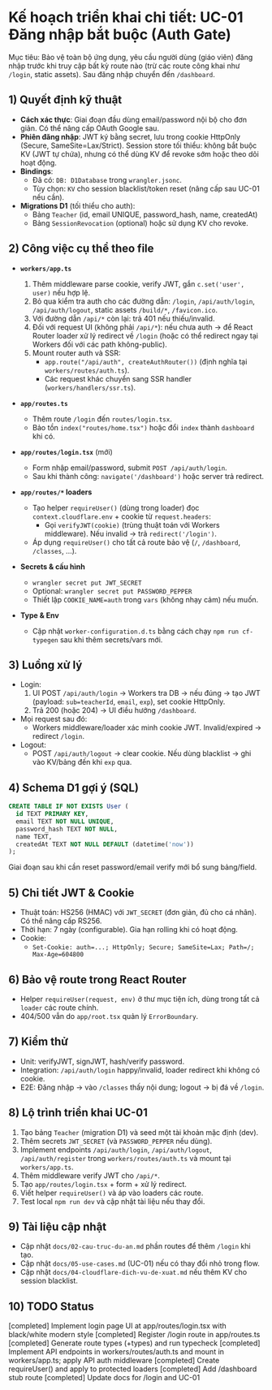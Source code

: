 # Kế hoạch triển khai chi tiết: UC-01 Đăng nhập bắt buộc (Auth Gate)

Mục tiêu: Bảo vệ toàn bộ ứng dụng, yêu cầu người dùng (giáo viên) đăng nhập trước khi truy cập bất kỳ route nào (trừ các route công khai như `/login`, static assets). Sau đăng nhập chuyển đến `/dashboard`.

## 1) Quyết định kỹ thuật

- __Cách xác thực__: Giai đoạn đầu dùng email/password nội bộ cho đơn giản. Có thể nâng cấp OAuth Google sau.
- __Phiên đăng nhập__: JWT ký bằng secret, lưu trong cookie HttpOnly (Secure, SameSite=Lax/Strict). Session store tối thiểu: không bắt buộc KV (JWT tự chứa), nhưng có thể dùng KV để revoke sớm hoặc theo dõi hoạt động.
- __Bindings__:
  - Đã có: `DB: D1Database` trong `wrangler.jsonc`.
  - Tùy chọn: `KV` cho session blacklist/token reset (nâng cấp sau UC-01 nếu cần).
- __Migrations D1__ (tối thiểu cho auth):
  - Bảng `Teacher` (id, email UNIQUE, password_hash, name, createdAt)
  - Bảng `SessionRevocation` (optional) hoặc sử dụng KV cho revoke.

## 2) Công việc cụ thể theo file

- __`workers/app.ts`__
  1) Thêm middleware parse cookie, verify JWT, gắn `c.set('user', user)` nếu hợp lệ.
  2) Bỏ qua kiểm tra auth cho các đường dẫn: `/login`, `/api/auth/login`, `/api/auth/logout`, static assets `/build/*`, `/favicon.ico`.
  3) Với đường dẫn `/api/*` còn lại: trả 401 nếu thiếu/invalid.
  4) Đối với request UI (không phải `/api/*`): nếu chưa auth -> để React Router loader xử lý redirect về `/login` (hoặc có thể redirect ngay tại Workers đối với các path không-public).
  5) Mount router auth và SSR:
     - `app.route("/api/auth", createAuthRouter())` (định nghĩa tại `workers/routes/auth.ts`).
     - Các request khác chuyển sang SSR handler (`workers/handlers/ssr.ts`).

- __`app/routes.ts`__
  - Thêm route `/login` đến `routes/login.tsx`.
  - Bảo tồn `index("routes/home.tsx")` hoặc đổi `index` thành `dashboard` khi có.

- __`app/routes/login.tsx`__ (mới)
  - Form nhập email/password, submit `POST /api/auth/login`.
  - Sau khi thành công: `navigate('/dashboard')` hoặc server trả redirect.

- __`app/routes/*` loaders__
  - Tạo helper `requireUser()` (dùng trong loader) đọc `context.cloudflare.env` + cookie từ `request.headers`:
    - Gọi `verifyJWT(cookie)` (trùng thuật toán với Workers middleware). Nếu invalid -> trả `redirect('/login')`.
  - Áp dụng `requireUser()` cho tất cả route bảo vệ (`/`, `/dashboard`, `/classes`, ...).

- __Secrets & cấu hình__
  - `wrangler secret put JWT_SECRET`
  - Optional: `wrangler secret put PASSWORD_PEPPER`
  - Thiết lập `COOKIE_NAME=auth` trong `vars` (không nhạy cảm) nếu muốn.

- __Type & Env__
  - Cập nhật `worker-configuration.d.ts` bằng cách chạy `npm run cf-typegen` sau khi thêm secrets/vars mới.

## 3) Luồng xử lý

- Login:
  1) UI POST `/api/auth/login` -> Workers tra DB -> nếu đúng -> tạo JWT (payload: `sub=teacherId`, `email`, `exp`), set cookie HttpOnly.
  2) Trả 200 (hoặc 204) -> UI điều hướng `/dashboard`.
- Mọi request sau đó:
  - Workers middleware/loader xác minh cookie JWT. Invalid/expired -> redirect `/login`.
- Logout:
  - POST `/api/auth/logout` -> clear cookie. Nếu dùng blacklist -> ghi vào KV/bảng đến khi `exp` qua.

## 4) Schema D1 gợi ý (SQL)

```sql
CREATE TABLE IF NOT EXISTS User (
  id TEXT PRIMARY KEY,
  email TEXT NOT NULL UNIQUE,
  password_hash TEXT NOT NULL,
  name TEXT,
  createdAt TEXT NOT NULL DEFAULT (datetime('now'))
);
```

Giai đoạn sau khi cần reset password/email verify mới bổ sung bảng/field.

## 5) Chi tiết JWT & Cookie

- Thuật toán: HS256 (HMAC) với `JWT_SECRET` (đơn giản, đủ cho cá nhân). Có thể nâng cấp RS256.
- Thời hạn: 7 ngày (configurable). Gia hạn rolling khi có hoạt động.
- Cookie:
  - `Set-Cookie: auth=...; HttpOnly; Secure; SameSite=Lax; Path=/; Max-Age=604800`

## 6) Bảo vệ route trong React Router

- Helper `requireUser(request, env)` ở thư mục tiện ích, dùng trong tất cả `loader` các route chính.
- 404/500 vẫn do `app/root.tsx` quản lý `ErrorBoundary`.

## 7) Kiểm thử

- Unit: verifyJWT, signJWT, hash/verify password.
- Integration: `/api/auth/login` happy/invalid, loader redirect khi không có cookie.
- E2E: Đăng nhập -> vào `/classes` thấy nội dung; logout -> bị đá về `/login`.

## 8) Lộ trình triển khai UC-01

1) Tạo bảng `Teacher` (migration D1) và seed một tài khoản mặc định (dev).
2) Thêm secrets `JWT_SECRET` (và `PASSWORD_PEPPER` nếu dùng).
3) Implement endpoints `/api/auth/login`, `/api/auth/logout`, `/api/auth/register` trong `workers/routes/auth.ts` và mount tại `workers/app.ts`.
4) Thêm middleware verify JWT cho `/api/*`.
5) Tạo `app/routes/login.tsx` + form + xử lý redirect.
6) Viết helper `requireUser()` và áp vào loaders các route.
7) Test local `npm run dev` và cập nhật tài liệu nếu thay đổi.

## 9) Tài liệu cập nhật

- Cập nhật `docs/02-cau-truc-du-an.md` phần routes để thêm `/login` khi tạo.
- Cập nhật `docs/05-use-cases.md` (UC-01) nếu có thay đổi nhỏ trong flow.
- Cập nhật `docs/04-cloudflare-dich-vu-de-xuat.md` nếu thêm KV cho session blacklist.

## 10) TODO Status
[completed] Implement login page UI at 
app/routes/login.tsx
 with black/white modern style
[completed] Register /login route in 
app/routes.ts
[completed] Generate route types (+types) and run typecheck
[completed] Implement API endpoints in workers/routes/auth.ts and mount in workers/app.ts; apply API auth middleware
[completed] Create requireUser() and apply to protected loaders
[completed] Add /dashboard stub route
[completed] Update docs for /login and UC-01
